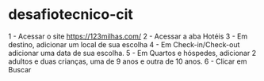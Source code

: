 # desafiotecnico-cit

1 - Acessar o site https://123milhas.com/ 
2 - Acessar a aba Hotéis
3 - Em destino, adicionar um local de sua escolha
4 - Em Check-in/Check-out adicionar uma data de sua escolha.
5 - Em Quartos e hóspedes, adicionar 2 adultos e duas crianças, uma de 9 anos e outra de 10 anos.
6 - Clicar em Buscar
